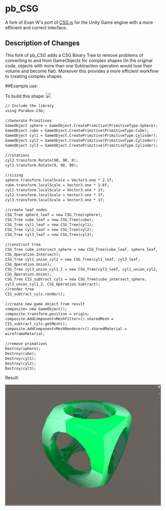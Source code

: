 # pb_CSG

A fork of Evan W's port of [CSG.js](http://evanw.github.io/csg.js/) for the Unity Game engine with a more efficient and correct interface.

## Description of Changes

This fork of pb_CSG adds a CSG Binary Tree to remove problems of converting to and from GameObjects for complex shapes (In the original code, objects with more than one Subtraction operation would lose their volume and become flat). Moreover this provides a more efficient workflow to creating complex shapes.




##Example use:

To build this shape:
![](https://en.wikipedia.org/wiki/Constructive_solid_geometry#/media/File:Csg_tree.png)

	// Include the library
	using Parabox.CSG;
	
	//Generate Primitives
	GameObject sphere = GameObject.CreatePrimitive(PrimitiveType.Sphere);
	GameObject cube = GameObject.CreatePrimitive(PrimitiveType.Cube);
	GameObject cyl1 = GameObject.CreatePrimitive(PrimitiveType.Cylinder);
	GameObject cyl2 = GameObject.CreatePrimitive(PrimitiveType.Cylinder);
	GameObject cyl3 = GameObject.CreatePrimitive(PrimitiveType.Cylinder);
	
	//rotations
	cyl2.transform.Rotate(90, 90, 0);
	cyl3.transform.Rotate(0, 90, 90);
	
	//sizing
	sphere.transform.localScale = Vector3.one * 2.1f;
	cube.transform.localScale = Vector3.one * 1.6f;
	cyl1.transform.localScale = Vector3.one * 1f;
	cyl2.transform.localScale = Vector3.one * 1f;
	cyl3.transform.localScale = Vector3.one * 1f;
	
	//create leaf nodes
	CSG_Tree sphere_leaf = new CSG_Tree(sphere);
	CSG_Tree cube_leaf = new CSG_Tree(cube);
	CSG_Tree cyl1_leaf = new CSG_Tree(cyl1);
	CSG_Tree cyl2_leaf = new CSG_Tree(cyl2);
	CSG_Tree cyl3_leaf = new CSG_Tree(cyl3);
	
	//construct tree
	CSG_Tree cube_intersect_sphere = new CSG_Tree(cube_leaf, sphere_leaf, CSG_Operation.Intersect);
	CSG_Tree cyl1_union_cyl2 = new CSG_Tree(cyl1_leaf, cyl2_leaf, CSG_Operation.Union);
	CSG_Tree cyl3_union_cyl1_2 = new CSG_Tree(cyl3_leaf, cyl1_union_cyl2, CSG_Operation.Union);
	CSG_Tree CIS_subtract_cyls = new CSG_Tree(cube_intersect_sphere, cyl3_union_cyl1_2, CSG_Operation.Subtract);
	//render tree
	CIS_subtract_cyls.render();
	
	//create new game object from result
	composite= new GameObject();
	composite.transform.position = origin;
	composite.AddComponent<MeshFilter>().sharedMesh = CIS_subtract_cyls.getMesh();
	composite.AddComponent<MeshRenderer>().sharedMaterial = wireframeMaterial;
	
	//remove primatives
	Destroy(sphere);
	Destroy(cube);
	Destroy(cyl1);
	Destroy(cyl2);
	Destroy(cyl3);



Result:

![](Images/CSG_Tree_Example_1.png)

